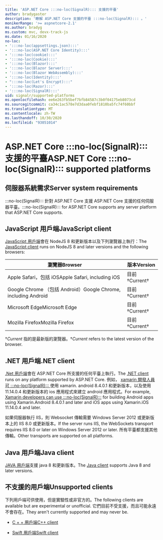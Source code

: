 ```yaml
---
title: 'ASP.NET Core :::no-loc(SignalR)::: 支援的平臺'
author: bradygaster
description: '瞭解 ASP.NET Core 支援的平臺 :::no-loc(SignalR)::: 。'
monikerRange: '>= aspnetcore-2.1'
ms.author: bradyg
ms.custom: mvc, devx-track-js
ms.date: 01/16/2020
no-loc:
- ':::no-loc(appsettings.json):::'
- ':::no-loc(ASP.NET Core Identity):::'
- ':::no-loc(cookie):::'
- ':::no-loc(Cookie):::'
- ':::no-loc(Blazor):::'
- ':::no-loc(Blazor Server):::'
- ':::no-loc(Blazor WebAssembly):::'
- ':::no-loc(Identity):::'
- ":::no-loc(Let's Encrypt):::"
- ':::no-loc(Razor):::'
- ':::no-loc(SignalR):::'
uid: signalr/supported-platforms
ms.openlocfilehash: ee6e263fb5bef7bfb84587c3b0f04175eb8073cd
ms.sourcegitcommit: ca34c1ac578e7d3daa0febf1810ba5fc74f60bbf
ms.translationtype: MT
ms.contentlocale: zh-TW
ms.lasthandoff: 10/30/2020
ms.locfileid: "93051014"
---
```

# <a name="aspnet-core-no-locsignalr-supported-platforms"></a><span data-ttu-id="269fb-103">ASP.NET Core :::no-loc(SignalR)::: 支援的平臺</span><span class="sxs-lookup"><span data-stu-id="269fb-103">ASP.NET Core :::no-loc(SignalR)::: supported platforms</span></span>

## <a name="server-system-requirements"></a><span data-ttu-id="269fb-104">伺服器系統需求</span><span class="sxs-lookup"><span data-stu-id="269fb-104">Server system requirements</span></span>

<span data-ttu-id="269fb-105">:::no-loc(SignalR)::: 針對 ASP.NET Core 支援 ASP.NET Core 支援的任何伺服器平臺。</span><span class="sxs-lookup"><span data-stu-id="269fb-105">:::no-loc(SignalR)::: for ASP.NET Core supports any server platform that ASP.NET Core supports.</span></span>

## <a name="javascript-client"></a><span data-ttu-id="269fb-106">JavaScript 用戶端</span><span class="sxs-lookup"><span data-stu-id="269fb-106">JavaScript client</span></span>

<span data-ttu-id="269fb-107">[JavaScript 用戶端](xref:signalr/javascript-client)會在 NodeJS 8 和更新版本以及下列瀏覽器上執行：</span><span class="sxs-lookup"><span data-stu-id="269fb-107">The [JavaScript client](xref:signalr/javascript-client) runs on NodeJS 8 and later versions and the following browsers:</span></span>

| <span data-ttu-id="269fb-108">瀏覽器</span><span class="sxs-lookup"><span data-stu-id="269fb-108">Browser</span></span>                          | <span data-ttu-id="269fb-109">版本</span><span class="sxs-lookup"><span data-stu-id="269fb-109">Version</span></span>         |
| -------------------------------- | --------------- |
| <span data-ttu-id="269fb-110">Apple Safari，包括 iOS</span><span class="sxs-lookup"><span data-stu-id="269fb-110">Apple Safari, including iOS</span></span>      | <span data-ttu-id="269fb-111">目前&dagger;</span><span class="sxs-lookup"><span data-stu-id="269fb-111">Current&dagger;</span></span> |
| <span data-ttu-id="269fb-112">Google Chrome （包括 Android）</span><span class="sxs-lookup"><span data-stu-id="269fb-112">Google Chrome, including Android</span></span> | <span data-ttu-id="269fb-113">目前&dagger;</span><span class="sxs-lookup"><span data-stu-id="269fb-113">Current&dagger;</span></span> |
| <span data-ttu-id="269fb-114">Microsoft Edge</span><span class="sxs-lookup"><span data-stu-id="269fb-114">Microsoft Edge</span></span>                   | <span data-ttu-id="269fb-115">目前&dagger;</span><span class="sxs-lookup"><span data-stu-id="269fb-115">Current&dagger;</span></span> |
| <span data-ttu-id="269fb-116">Mozilla Firefox</span><span class="sxs-lookup"><span data-stu-id="269fb-116">Mozilla Firefox</span></span>                  | <span data-ttu-id="269fb-117">目前&dagger;</span><span class="sxs-lookup"><span data-stu-id="269fb-117">Current&dagger;</span></span> |

<span data-ttu-id="269fb-118">&dagger;*Current* 指的是最新版的瀏覽器。</span><span class="sxs-lookup"><span data-stu-id="269fb-118">&dagger;*Current* refers to the latest version of the browser.</span></span>

## <a name="net-client"></a><span data-ttu-id="269fb-119">.NET 用戶端</span><span class="sxs-lookup"><span data-stu-id="269fb-119">.NET client</span></span>

<span data-ttu-id="269fb-120">[.Net 用戶端](xref:signalr/dotnet-client)會在 ASP.NET Core 所支援的任何平臺上執行。</span><span class="sxs-lookup"><span data-stu-id="269fb-120">The [.NET client](xref:signalr/dotnet-client) runs on any platform supported by ASP.NET Core.</span></span> <span data-ttu-id="269fb-121">例如， [xamarin 開發人員可 :::no-loc(SignalR)::: ](https://github.com/aspnet/Announcements/issues/305)使用 xamarin. android 8.4.0.1 和更新版本，以及使用11.14.0.4 和更新版本的 ios 應用程式來建立 android 應用程式。</span><span class="sxs-lookup"><span data-stu-id="269fb-121">For example, [Xamarin developers can use :::no-loc(SignalR):::](https://github.com/aspnet/Announcements/issues/305) for building Android apps using Xamarin.Android 8.4.0.1 and later and iOS apps using Xamarin.iOS 11.14.0.4 and later.</span></span>

<span data-ttu-id="269fb-122">如果伺服器執行 IIS，則 Websocket 傳輸需要 Windows Server 2012 或更新版本上的 IIS 8.0 或更新版本。</span><span class="sxs-lookup"><span data-stu-id="269fb-122">If the server runs IIS, the WebSockets transport requires IIS 8.0 or later on Windows Server 2012 or later.</span></span> <span data-ttu-id="269fb-123">所有平臺都支援其他傳輸。</span><span class="sxs-lookup"><span data-stu-id="269fb-123">Other transports are supported on all platforms.</span></span>

## <a name="java-client"></a><span data-ttu-id="269fb-124">Java 用戶端</span><span class="sxs-lookup"><span data-stu-id="269fb-124">Java client</span></span>

<span data-ttu-id="269fb-125">[JAVA 用戶端](xref:signalr/java-client)支援 java 8 和更新版本。</span><span class="sxs-lookup"><span data-stu-id="269fb-125">The [Java client](xref:signalr/java-client) supports Java 8 and later versions.</span></span>

## <a name="unsupported-clients"></a><span data-ttu-id="269fb-126">不支援的用戶端</span><span class="sxs-lookup"><span data-stu-id="269fb-126">Unsupported clients</span></span>

<span data-ttu-id="269fb-127">下列用戶端可供使用，但是實驗性或非官方的。</span><span class="sxs-lookup"><span data-stu-id="269fb-127">The following clients are available but are experimental or unofficial.</span></span> <span data-ttu-id="269fb-128">它們目前不受支援，而且可能永遠不會存在。</span><span class="sxs-lookup"><span data-stu-id="269fb-128">They aren't currently supported and may never be.</span></span>

* <span data-ttu-id="269fb-129">[C + + 用戶端](https://github.com/aspnet/:::no-loc(SignalR):::-Client-Cpp)</span><span class="sxs-lookup"><span data-stu-id="269fb-129">[C++ client](https://github.com/aspnet/:::no-loc(SignalR):::-Client-Cpp)</span></span>

* <span data-ttu-id="269fb-130">[Swift 用戶端](https://github.com/moozzyk/:::no-loc(SignalR):::-Client-Swift)</span><span class="sxs-lookup"><span data-stu-id="269fb-130">[Swift client](https://github.com/moozzyk/:::no-loc(SignalR):::-Client-Swift)</span></span>
